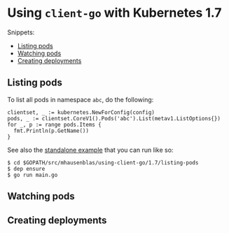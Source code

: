 # Using `client-go` with Kubernetes 1.7

Snippets:

- [Listing pods](#listing-pods)
- [Watching pods](#watching-pods)
- [Creating deployments](#creating-deployments)

## Listing pods

To list all pods in namespace `abc`, do the following:

```
clientset, _ := kubernetes.NewForConfig(config)
pods, _ := clientset.CoreV1().Pods('abc').List(metav1.ListOptions{})
for _, p := range pods.Items {
  fmt.Println(p.GetName())
}
```

See also the [standalone example](https://github.com/mhausenblas/using-client-go/blob/master/1.7/listing-pods/main.go) that you can run like so:

```
$ cd $GOPATH/src/mhausenblas/using-client-go/1.7/listing-pods
$ dep ensure
$ go run main.go
```

## Watching pods

## Creating deployments
